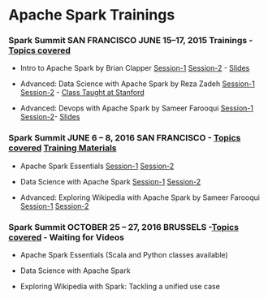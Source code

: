 # Apache Spark Trainings

### Spark Summit SAN FRANCISCO JUNE 15–17, 2015 Trainings - [Topics covered](https://spark-summit.org/2015/training/)

* Intro to Apache Spark by Brian Clapper [Session-1](https://youtu.be/PFK6gsnlV5E) [Session-2](https://youtu.be/zLosFjTpV_U?list=PL-x35fyliRwioDix9XjD3HptH8ro55SuB) - [Slides](http://www.slideshare.net/SparkSummit/intro-to-spark-development) 

* Advanced: Data Science with Apache Spark by Reza Zadeh [Session-1](https://www.youtube.com/watch?v=hde53g-VXdg&index=3&list=PL-x35fyliRwioDix9XjD3HptH8ro55SuB) [Session-2](https://youtu.be/DscG05XazWs?list=PL-x35fyliRwioDix9XjD3HptH8ro55SuB) - [Class Taught at Stanford](http://stanford.edu/~rezab/dao/) 

* Advanced: Devops with Apache Spark by Sameer Farooqui [Session-1](https://youtu.be/l4ZYUfZuRbU?list=PL-x35fyliRwioDix9XjD3HptH8ro55SuB) [Session-2](https://youtu.be/G7PcSBhfSQo?list=PL-x35fyliRwioDix9XjD3HptH8ro55SuB)- [Slides](https://spark-summit.org/wp-content/uploads/2015/03/SparkSummitEast2015-sample_slides.pdf) 

### Spark Summit JUNE 6 – 8, 2016 SAN FRANCISCO - [Topics covered](https://spark-summit.org/2016/spark-training/) [Training Materials](http://tinyurl.com/Spark-DS-Files﻿)

* Apache Spark Essentials  [Session-1](https://youtu.be/OheiUl_uXwo?list=PL-x35fyliRwhDv3g1dae8v2F6-_bzBfGK) [Session-2](https://youtu.be/fROnFlD3Isw?list=PL-x35fyliRwhDv3g1dae8v2F6-_bzBfGK)

* Data Science with Apache Spark [Session-1](https://youtu.be/BpR2oCKzqLI?list=PL-x35fyliRwhDv3g1dae8v2F6-_bzBfGK) [Session-2](https://youtu.be/pOYBexyQLo8?list=PL-x35fyliRwhDv3g1dae8v2F6-_bzBfGK)

* Advanced: Exploring Wikipedia with Apache Spark by Sameer Farooqui [Session-1](https://youtu.be/vlVnSpJ6TDE?list=PL-x35fyliRwhDv3g1dae8v2F6-_bzBfGK) [Session-2](https://youtu.be/45yXKwZ9oSA?list=PL-x35fyliRwhDv3g1dae8v2F6-_bzBfGK)

### Spark Summit OCTOBER 25 – 27, 2016 BRUSSELS -[Topics covered](https://spark-summit.org/eu-2016/spark-training/) - Waiting for Videos

* Apache Spark Essentials (Scala and Python classes available)

* Data Science with Apache Spark

* Exploring Wikipedia with Spark: Tackling a unified use case
